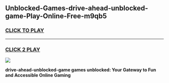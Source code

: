 
## Unblocked-Games-drive-ahead-unblocked-game-Play-Online-Free-m9qb5
<h3>
<a href="https://premium76.site?title=drive-ahead-unblocked-game&ref=26A">CLICK TO PLAY</a></h3>
<hr>

<h3>
<a href="https://premium76.site?title=drive-ahead-unblocked-game&ref=26A">CLICK 2 PLAY</a>
  
</h3>

<a href="https://premium76.site?title=drive-ahead-unblocked-game&ref=26A"><img src="https://clearcache.store/games.png"></a>


**drive-ahead-unblocked-game games unblocked: Your Gateway to Fun and Accessible Online Gaming**
